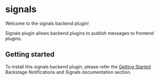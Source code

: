 # signals

Welcome to the signals backend plugin!

Signals plugin allows backend plugins to publish messages to frontend plugins.

## Getting started

To install this signals backend plugin, please refer the [Getting Started](https://backstage.io/docs/notifications) Backstage Notifications and Signals documentation section.
